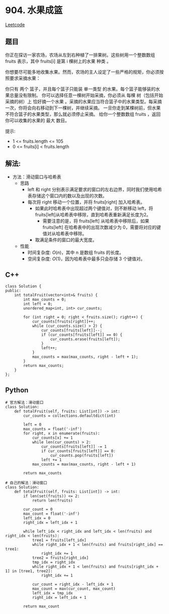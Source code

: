 # 904. 水果成篮
[Leetcode](https://leetcode.cn/problems/fruit-into-baskets/)

## 题目
你正在探访一家农场，农场从左到右种植了一排果树。这些树用一个整数数组 fruits 表示，其中 fruits[i] 是第 i 棵树上的水果 种类 。

你想要尽可能多地收集水果。然而，农场的主人设定了一些严格的规矩，你必须按照要求采摘水果：

你只有 两个 篮子，并且每个篮子只能装 单一类型 的水果。每个篮子能够装的水果总量没有限制。
你可以选择任意一棵树开始采摘，你必须从 每棵 树（包括开始采摘的树）上 恰好摘一个水果 。采摘的水果应当符合篮子中的水果类型。每采摘一次，你将会向右移动到下一棵树，并继续采摘。
一旦你走到某棵树前，但水果不符合篮子的水果类型，那么就必须停止采摘。
给你一个整数数组 fruits ，返回你可以收集的水果的 最大 数目。

提示:  
* 1 <= fruits.length <= 105
* 0 <= fruits[i] < fruits.length

## 解法:  
* 方法：滑动窗口与哈希表
  * 思路
    * left 和 right 分别表示满足要求的窗口的左右边界，同时我们使用哈希表存储这个窗口内的数以及出现的次数。
    * 每次将 right 移动一个位置，并将 fruits[right] 加入哈希表。
        * 如果此时哈希表中出现超过两个键值对，则不断移动 left，将fruits[left]从哈希表中移除，直到哈希表重新满足长度为2。
            * 需要注意的是，将 fruits[left] 从哈希表中移除后，如果 fruits[left] 在哈希表中的出现次数减少为 0，需要将对应的键值对从哈希表中移除。
        * 取满足条件的窗口的最大宽度。
  * 性能
    * 时间复杂度: $O(n)$，其中 n 是数组 fruits 的长度。
    * 空间复杂度: $O(1)$，因为哈希表中最多只会存储 3 个键值对。


## C++
```
class Solution {
public:
    int totalFruit(vector<int>& fruits) {
        int max_counts = 0;
        int left = 0;
        unordered_map<int, int> cur_counts;

        for (int right = 0; right < fruits.size(); right++) {
            cur_counts[fruits[right]]++;
            while (cur_counts.size() > 2) {
                cur_counts[fruits[left]]--;
                if (cur_counts[fruits[left]] == 0) {
                    cur_counts.erase(fruits[left]);
                }
                left++;
            }
            max_counts = max(max_counts, right - left + 1);
        }
        return max_counts;
    }
};
```

## Python
```
# 官方解法：滑动窗口
class Solution:
    def totalFruit(self, fruits: List[int]) -> int:
        cur_counts = collections.defaultdict(int)

        left = 0
        max_counts = float('-inf')
        for right, x in enumerate(fruits):
            cur_counts[x] += 1
            while len(cur_counts) > 2:
                cur_counts[fruits[left]] -= 1
                if cur_counts[fruits[left]] == 0:
                    cur_counts.pop(fruits[left])
                left += 1
            max_counts = max(max_counts, right - left + 1)
        
        return max_counts
```

```
# 自己的解法：滑动窗口
class Solution:
    def totalFruit(self, fruits: List[int]) -> int:
        if len(set(fruits)) <= 2:
            return len(fruits)

        cur_count = 0
        max_count = float('-inf')
        left_idx = 0
        right_idx = left_idx + 1

        while left_idx < right_idx and left_idx < len(fruits) and right_idx < len(fruits):
            tree1 = fruits[left_idx]
            while right_idx + 1 < len(fruits) and fruits[right_idx] == tree1:
                right_idx += 1
            tree2 = fruits[right_idx]
            tmp_idx = right_idx
            while right_idx + 1 < len(fruits) and fruits[right_idx + 1] in [tree1, tree2]:
                right_idx += 1

            cur_count = right_idx - left_idx + 1
            max_count = max(cur_count, max_count)
            left_idx = tmp_idx
            right_idx = left_idx + 1

        return max_count
```